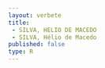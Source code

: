 ```yaml
---
layout: verbete
title:
 - SILVA, HELIO DE MACEDO
 - SILVA, Hélio de Macedo
published: false
type: R
---
```


